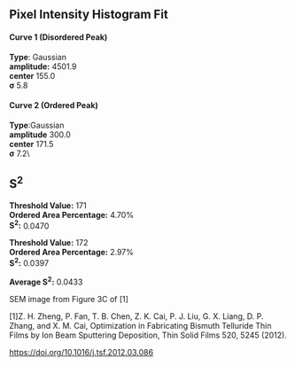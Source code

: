 ## Pixel Intensity Histogram Fit

#### Curve 1 (Disordered Peak)
**Type**: Gaussian\
**amplitude:** 4501.9\
**center** 155.0\
**σ** 5.8


#### Curve 2 (Ordered Peak)
**Type**:Gaussian\
**amplitude** 300.0\
**center** 171.5\
**σ** 7.2\


## S<sup>2</sup>
**Threshold Value:** 171\
**Ordered Area Percentage:** 4.70%\
**S<sup>2</sup>:** 0.0470

**Threshold Value:** 172\
**Ordered Area Percentage:** 2.97%\
**S<sup>2</sup>:**  0.0397


**Average S<sup>2</sup>:**  0.0433




SEM image from Figure 3C of [1]

[1]Z. H. Zheng, P. Fan, T. B. Chen, Z. K. Cai, P. J. Liu, G. X. Liang, D. P. Zhang, and X. M. Cai, Optimization in Fabricating Bismuth Telluride Thin Films by Ion Beam Sputtering Deposition, Thin Solid Films 520, 5245 (2012).

https://doi.org/10.1016/j.tsf.2012.03.086